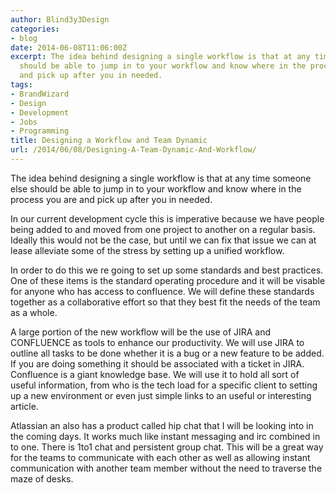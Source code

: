 ```yaml
---
author: Blind3y3Design
categories:
- blog
date: 2014-06-08T11:06:00Z
excerpt: The idea behind designing a single workflow is that at any time someone else
  should be able to jump in to your workflow and know where in the process you are
  and pick up after you in needed.
tags:
- BrandWizard
- Design
- Development
- Jobs
- Programming
title: Designing a Workflow and Team Dynamic
url: /2014/06/08/Designing-A-Team-Dynamic-And-Workflow/
---
```


The idea behind designing a single workflow is that at any time someone else should be able to jump in to your workflow and know where in the process you are and pick up after you in needed.

<!--more-->

In our current development cycle this is imperative because we have people being added to and moved from one project to another on a regular basis. Ideally this would not be the case, but until we can fix that issue we can at lease alleviate some of the stress by setting up a unified workflow. 

In order to do this we re going to set up some standards and best practices. One of these items is the standard operating procedure and it will be visable for anyone who has access to confluence. We will define these standards together as a collaborative effort so that they best fit the needs of the team as a whole. 
 
A large portion of the new workflow will be the use of JIRA and CONFLUENCE as tools to enhance our productivity. We will use JIRA to outline all tasks to be done whether it is a bug or a new feature to be added. If you are doing something it should be associated with a ticket in JIRA. Confluence is a giant knowledge base. We will use it to hold all sort of useful information, from who is the tech load for a specific client to setting up a new environment or even just simple links to an useful or interesting article. 
 
Atlassian an also has a product called hip chat that I will be looking into in the coming days. It works much like instant messaging and irc combined in to one. There is 1to1 chat and persistent group chat. This will be a great way for the teams to communicate with each other as well as allowing instant communication with another team member without the need to traverse the maze of desks. 